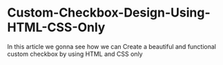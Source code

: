# Custom-Checkbox-Design-Using-HTML-CSS-Only
In this article we gonna see how we can Create a beautiful and functional custom checkbox by using HTML and CSS only
